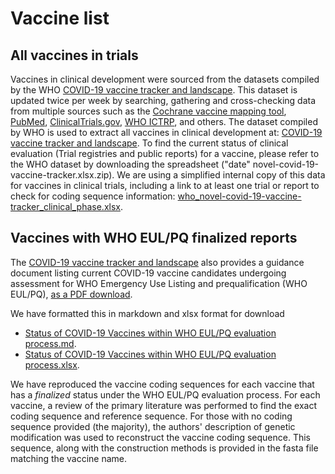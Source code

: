 # Vaccine list
## All vaccines in trials
Vaccines in clinical development were sourced from the datasets compiled by the WHO
[COVID-19 vaccine tracker and landscape](https://www.who.int/publications/m/item/draft-landscape-of-covid-19-candidate-vaccines).
This dataset is updated twice per week by searching, gathering and cross-checking data from multiple sources such as the 
[Cochrane vaccine mapping tool](https://covid-nma.com/vaccines/mapping/), 
[PubMed](https://pubmed.ncbi.nlm.nih.gov), 
[ClinicalTrials.gov](https://www.clinicaltrials.gov), 
[WHO ICTRP](https://www.who.int/clinical-trials-registry-platform/the-ictrp-search-portal), 
and others. 
The dataset compiled by WHO is used to extract 
all vaccines in clinical development at:
[COVID-19 vaccine tracker and landscape](https://www.who.int/publications/m/item/draft-landscape-of-covid-19-candidate-vaccines).
To find the current status of clinical evaluation (Trial registries and public reports) for a vaccine, please refer to the WHO dataset by downloading the spreadsheet ("date" novel-covid-19-vaccine-tracker.xlsx.zip). 
We are using a simplified internal copy of this data for vaccines in clinical trials, including a link to at least one trial or report to check for coding sequence information: 
[who_novel-covid-19-vaccine-tracker_clinical_phase.xlsx](../vaccine_list/who_novel-covid-19-vaccine-tracker_clinical_phase.xlsx).

## Vaccines with WHO EUL/PQ finalized reports
The 
[COVID-19 vaccine tracker and landscape](https://www.who.int/publications/m/item/draft-landscape-of-covid-19-candidate-vaccines) 
also provides a guidance document listing current COVID-19 vaccine candidates undergoing assessment for WHO Emergency Use Listing and prequalification (WHO EUL/PQ), 
[as a PDF download](https://extranet.who.int/pqweb/sites/default/files/documents/Status%20of%20COVID-19%20Vaccines%20within%20WHO%20EUL-PQ%20evaluation%20process%20-%203%20June%202021.pdf).

We have formatted this in markdown and xlsx format for download

* [Status of COVID-19 Vaccines within WHO EUL/PQ evaluation process.md](../vaccine_list/Status_of_COVID-19_Vaccines_within_WHO_EUL_PQ_evaluation_process.md).
* [Status of COVID-19 Vaccines within WHO EUL/PQ evaluation process.xlsx](../vaccine_list/Status_of_COVID-19_Vaccines_within_WHO_EUL_PQ_evaluation_process.xlsx).

We have reproduced the vaccine coding sequences for each vaccine that has a _finalized_ status under the WHO EUL/PQ evaluation process.
For each vaccine, a review of the primary literature was performed to find the exact coding sequence and reference sequence. 
For those with no coding sequence provided (the majority), 
the authors' description of genetic modification was used to reconstruct the vaccine coding sequence. 
This sequence, along with the construction methods is provided in the fasta file matching the vaccine name.

